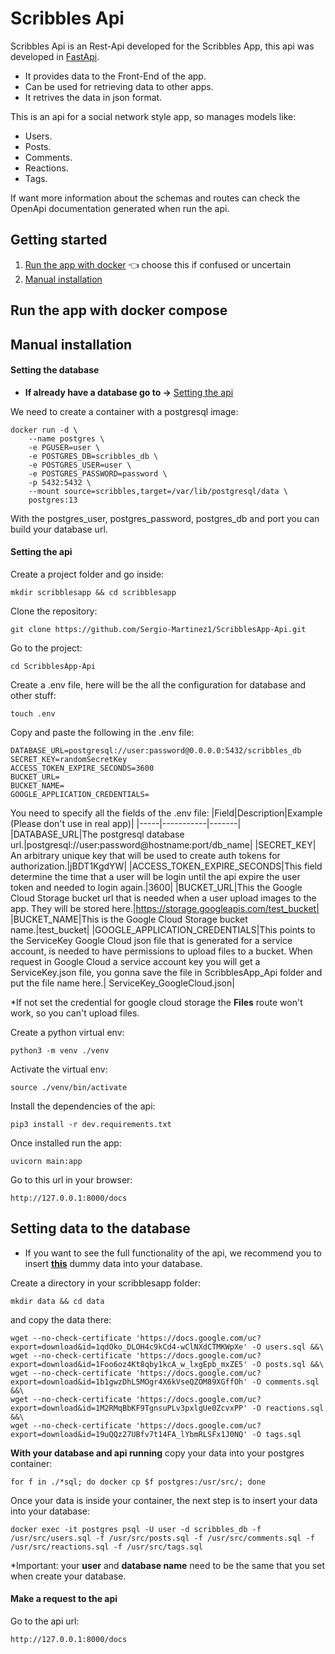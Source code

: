 # Scribbles Api

Scribbles Api is an Rest-Api developed for the Scribbles App, this api was developed in [FastApi](https://fastapi.tiangolo.com/).

* It provides data to the Front-End of the app.
* Can be used for retrieving data to other apps.
* It retrives the data in json format.

This is an api for a social network style app, so manages models like:

* Users.
* Posts.
* Comments.
* Reactions.
* Tags.

If want more information about the schemas and routes can check the OpenApi documentation generated when run the api.

## Getting started

1. [Run the app with docker](#run-the-app-with-docker) 👈 choose this if confused or uncertain
2. [Manual installation](#manual-installation)

## Run the app with docker compose

## Manual installation
#### Setting the database
- **If already have a database go to ->** [Setting the api](#setting-the-api)

We need to create a container with a postgresql image:
```
docker run -d \
    --name postgres \
    -e PGUSER=user \
    -e POSTGRES_DB=scribbles_db \
    -e POSTGRES_USER=user \
    -e POSTGRES_PASSWORD=password \
    -p 5432:5432 \
    --mount source=scribbles,target=/var/lib/postgresql/data \
    postgres:13 
```
With the postgres_user, postgres_password, postgres_db and port you can build your database url.
#### Setting the api

Create a project folder and go inside:
```
mkdir scribblesapp && cd scribblesapp
```
Clone the repository:
```
git clone https://github.com/Sergio-Martinez1/ScribblesApp-Api.git
```

Go to the project:

```
cd ScribblesApp-Api
```

Create a .env file, here will be the all the configuration for database and other stuff:
```
touch .env
```
Copy and paste the following in the .env file:
```
DATABASE_URL=postgresql://user:password@0.0.0.0:5432/scribbles_db
SECRET_KEY=randomSecretKey
ACCESS_TOKEN_EXPIRE_SECONDS=3600
BUCKET_URL=
BUCKET_NAME=
GOOGLE_APPLICATION_CREDENTIALS=
```

You need to specify all the fields of the .env file:
|Field|Description|Example (Please don't use in real app)|
|-----|-----------|-------|
|DATABASE_URL|The postgresql database url.|postgresql://user:password@hostname:port/db_name|
|SECRET_KEY| An arbitrary unique key that will be used to create auth tokens for authorization.|jBDT1KgdYW|
|ACCESS_TOKEN_EXPIRE_SECONDS|This field determine the time that a user will be login until the api expire the user token and needed to login again.|3600|
|BUCKET_URL|This the Google Cloud Storage bucket url that is needed when a user upload images to the app. They will be stored here.|https://storage.googleapis.com/test_bucket|
|BUCKET_NAME|This is the Google Cloud Storage bucket name.|test_bucket|
|GOOGLE_APPLICATION_CREDENTIALS|This points to the ServiceKey Google Cloud json file that is generated for a service account, is needed to have permissions to upload files to a bucket. When request in Google Cloud a service account key you will get a ServiceKey.json file, you gonna save the file in ScribblesApp_Api folder and put the file name here.| ServiceKey_GoogleCloud.json|

*If not set the credential for google cloud storage the **Files** route won't work, so you can't upload files.

Create a python virtual env:
```
python3 -m venv ./venv
```
Activate the virtual env:
```
source ./venv/bin/activate
```
Install the dependencies of the api:
```
pip3 install -r dev.requirements.txt
```
Once installed run the app:
```
uvicorn main:app
```
Go to this url in your browser:
```
http://127.0.0.1:8000/docs
```
## Setting data to the database
- If you want to see the full functionality of the api, we recommend you to insert **[this](https://drive.google.com/drive/folders/12CaabgMaTivYgKy1cBmOEJYiBQiFskxM?usp=sharing)** dummy data into your database.

Create a directory in your scribblesapp folder:
```
mkdir data && cd data
```
 and copy the data there:
```
wget --no-check-certificate 'https://docs.google.com/uc?export=download&id=1qdOko_DLOH4c9kCd4-wClNXdCTMKWpXe' -O users.sql &&\
wget --no-check-certificate 'https://docs.google.com/uc?export=download&id=1Foo6oz4Kt8qby1kcA_w_lxgEpb_mxZE5' -O posts.sql &&\
wget --no-check-certificate 'https://docs.google.com/uc?export=download&id=1b1gwzDhL5MOgr4X6kVseQZOM89XGffOh' -O comments.sql &&\
wget --no-check-certificate 'https://docs.google.com/uc?export=download&id=1M2RMqBbKF9TgnsuPLv3pxlgUe0ZcvxPP' -O reactions.sql &&\
wget --no-check-certificate 'https://docs.google.com/uc?export=download&id=19uQQz27UBfv7t14FA_lYbmRLSFx1J0NQ' -O tags.sql
```
**With your database and api running** copy your data into your postgres container:
```
for f in ./*sql; do docker cp $f postgres:/usr/src/; done
```
Once your data is inside your container, the next step is to insert your data into your database:
```
docker exec -it postgres psql -U user -d scribbles_db -f /usr/src/users.sql -f /usr/src/posts.sql -f /usr/src/comments.sql -f /usr/src/reactions.sql -f /usr/src/tags.sql
```
*Important: your **user** and **database name** need to be the same that you set when create your database.
#### Make a request to the api
Go to the api url:
```
http://127.0.0.1:8000/docs
```
